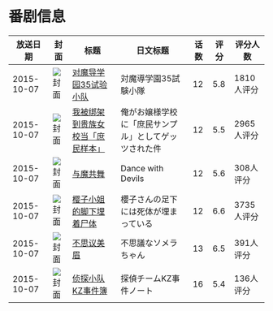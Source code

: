 # 番剧信息

|放送日期|封面|标题|日文标题|话数|评分|评分人数|
|---|---|---|---|---|---|---|
|2015-10-07|![封面](https://lain.bgm.tv/pic/cover/c/3c/c7/102140_HmD0O.jpg)|[对魔导学园35试验小队](https://bangumi.tv/subject/102140)|対魔導学園35試験小隊|12|5.8|1810人评分|
|2015-10-07|![封面](https://lain.bgm.tv/pic/cover/c/ca/df/107671_UQSJx.jpg)|[我被绑架到贵族女校当「庶民样本」](https://bangumi.tv/subject/107671)|俺がお嬢様学校に「庶民サンプル」としてゲッツされた件|12|5.5|2965人评分|
|2015-10-07|![封面](https://lain.bgm.tv/pic/cover/c/cb/38/125049_2Gbzo.jpg)|[与魔共舞](https://bangumi.tv/subject/125049)|Dance with Devils|12|5.6|308人评分|
|2015-10-07|![封面](https://lain.bgm.tv/pic/cover/c/d8/d7/126461_c1O04.jpg)|[樱子小姐的脚下埋着尸体](https://bangumi.tv/subject/126461)|櫻子さんの足下には死体が埋まっている|12|6.6|3735人评分|
|2015-10-07|![封面](https://lain.bgm.tv/pic/cover/c/bb/01/130093_400l0.jpg)|[不思议美眉](https://bangumi.tv/subject/130093)|不思議なソメラちゃん|13|6.5|391人评分|
|2015-10-07|![封面](https://lain.bgm.tv/pic/cover/c/17/2a/139800_xjxav.jpg)|[侦探小队KZ事件簿](https://bangumi.tv/subject/139800)|探偵チームKZ事件ノート|16|5.4|136人评分|
